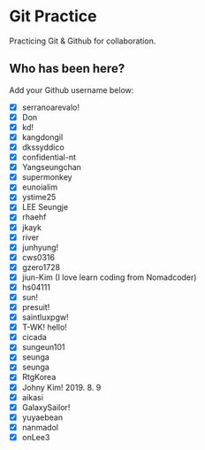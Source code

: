 # Git Practice

Practicing Git &amp; Github for collaboration.

## Who has been here?

Add your Github username below:

- [x] serranoarevalo!
- [x] Don
- [x] kd!
- [x] kangdongil
- [x] dkssyddico
- [x] confidential-nt
- [x] Yangseungchan
- [x] supermonkey
- [x] eunoialim
- [x] ystime25
- [x] LEE Seungje
- [x] rhaehf
- [x] jkayk
- [x] river
- [x] junhyung!
- [x] cws0316
- [x] gzero1728
- [x] jiun-Kim (I love learn coding from Nomadcoder)
- [x] hs04111
- [x] sun!
- [x] presuit!
- [x] saintluxpgw!
- [x] T-WK! hello!
- [x] cicada
- [x] sungeun101
- [x] seunga 
- [x] seunga
- [x] RtgKorea
- [x] Johny Kim! 2019. 8. 9
- [x] aikasi
- [x] GalaxySailor!
- [x] yuyaebean
- [x] nanmadol
- [x] onLee3

